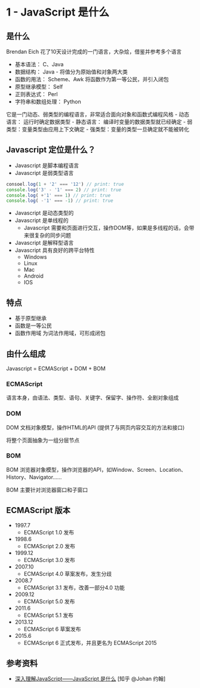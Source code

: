# 1 - JavaScript 是什么

## 是什么

Brendan Eich 花了10天设计完成的一门语言，大杂烩，借鉴并参考多个语言

 - 基本语法： C、Java
 - 数据结构： Java - 将值分为原始值和对象两大类
 - 函数的用法： Scheme、Awk 将函数作为第一等公民，并引入闭包
 - 原型继承模型： Self
 - 正则表达式： Perl
 - 字符串和数组处理： Python

它是一门动态、弱类型的编程语言，非常适合面向对象和函数式编程风格
    - 动态语言： 运行时确定数据类型
      - 静态语言： 编译时变量的数据类型就已经确定
    - 弱类型：变量类型由应用上下文确定
      - 强类型：变量的类型一旦确定就不能被转化

## Javascript 定位是什么？

- Javascript 是脚本编程语言
- Javascript 是弱类型语言
```javascript
consoel.log(1 + '2' === '12') // print: true
console.log('3' - '1' === 2) // print: true
console.log( +'1' === 1) // print: true
console.log( -'1' === -1) // print: true
```
- Javascript 是动态类型的
- Javascript 是单线程的
  - Javascript 需要和页面进行交互，操作DOM等，如果是多线程的话，会带来很复杂的同步问题
- Javascript 是解释型语言
- Javascript 具有良好的跨平台特性
  - Windows
  - Linux
  - Mac
  - Android
  - IOS

## 特点

- 基于原型继承
- 函数是一等公民
- 函数作用域 为词法作用域，可形成闭包

## 由什么组成

Javascript = ECMAScript + DOM + BOM

### ECMAScript

语言本身，由语法、类型、语句、关键字、保留字、操作符、全剧对象组成

### DOM

DOM 文档对象模型，操作HTML的API (提供了与网页内容交互的方法和接口)

将整个页面抽象为一组分层节点

### BOM

BOM 浏览器对象模型，操作浏览器的API，如Window、Screen、Location、History、Navigator……

BOM 主要针对浏览器窗口和子窗口

## ECMAScript 版本

- 1997.7
  - ECMAScript 1.0 发布
- 1998.6
  - ECMAScript 2.0 发布
- 1999.12
  - ECMAScript 3.0 发布
- 2007.10
  - ECMAScript 4.0 草案发布，发生分歧
- 2008.7
  - ECMAScript 3.1 发布，改善一部分4.0 功能
- 2009.12
  - ECMAScript 5.0 发布
- 2011.6
  - ECMAScript 5.1 发布
- 2013.12
  - ECMAScript 6 草案发布
- 2015.6
  - ECMAScript 6 正式发布，并且更名为 ECMAScript 2015

## 参考资料

- [深入理解JavaScript——JavaScript 是什么](https://zhuanlan.zhihu.com/p/554435963) [知乎 @Johan 约翰]
